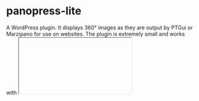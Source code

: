 # panopress-lite
A WordPress plugin. It displays 360° images as they are output by PTGui or Marzipano for use on websites. The plugin is extremely small and works with <iframe> integration
